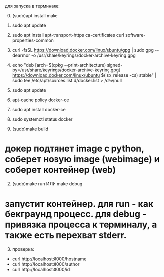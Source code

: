 для запуска в терминале:

0. (sudo)apt install make
1. sudo apt update
2. sudo apt install apt-transport-https ca-certificates curl software-properties-common
3. curl -fsSL https://download.docker.com/linux/ubuntu/gpg | sudo gpg --dearmor -o /usr/share/keyrings/docker-archive-keyring.gpg
4. echo "deb [arch=$(dpkg --print-architecture) signed-by=/usr/share/keyrings/docker-archive-keyring.gpg] https://download.docker.com/linux/ubuntu $(lsb_release -cs) stable" | sudo tee /etc/apt/sources.list.d/docker.list > /dev/null
5. sudo apt update
6. apt-cache policy docker-ce
7. sudo apt install docker-ce
8. sudo systemctl status docker



1. (sudo)make build
# докер подтянет image c python, соберет новую image (webimage) и соберет контейнер (web)

2. (sudo)make run ИЛИ make debug
# запустит контейнер. для run - как бекграунд процесс. для debug - привязка процесса к терминалу, а также есть перехват stderr.

3. проверка:

* curl http://localhost:8000/hostname
* curl http://localhost:8000/author
* curl http://localhost:8000/id

<!-- curl -i -H "Accept: application/json" -H "Content-Type: application/json" -X GET http://localhost:8000/hostname

curl -i -H "Accept: application/json" -H "Content-Type: application/json" -X GET http://localhost:8000/author

curl -i -H "Accept: application/json" -H "Content-Type: application/json" -X GET http://localhost:8000/id -->

